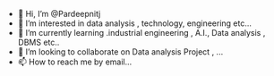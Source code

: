- 👋 Hi, I’m @Pardeepnitj
- 👀 I’m interested in data analysis , technology, engineering etc...
- 🌱 I’m currently learning .industrial engineering , A.I., Data analysis , DBMS etc..
- 💞️ I’m looking to collaborate on Data analysis Project , ...
- 📫 How to reach me by email...

<!---
Pardeepnitj/Pardeepnitj is a ✨ special ✨ repository because its `README.md` (this file) appears on your GitHub profile.
You can click the Preview link to take a look at your changes.
--->
